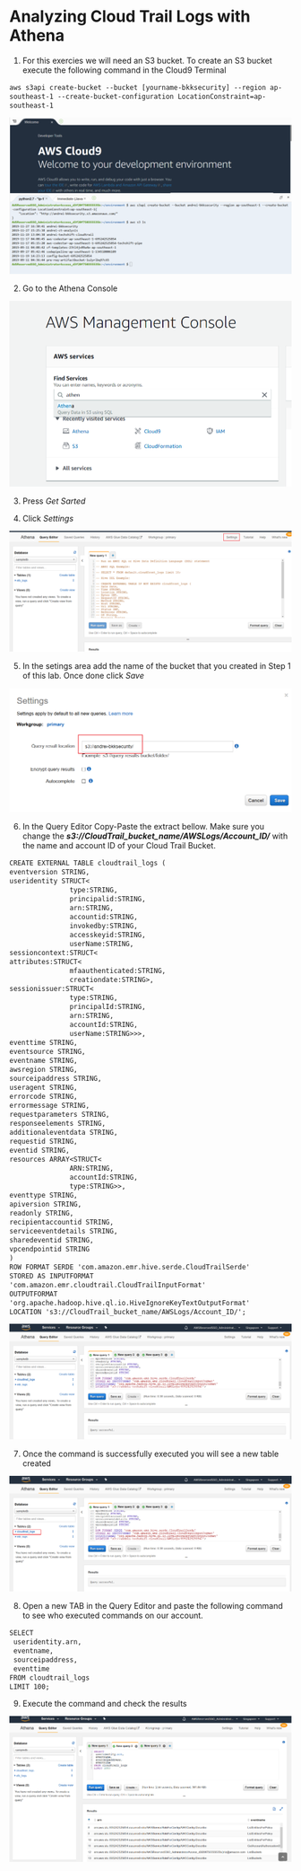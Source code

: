 # Analyzing Cloud Trail Logs with Athena

1. For this exercies we will need an S3 bucket. To create an S3 bucket execute the following command in the Cloud9 Terminal

```
aws s3api create-bucket --bucket [yourname-bkksecurity] --region ap-southeast-1 --create-bucket-configuration LocationConstraint=ap-southeast-1
```
![images](images/s3bucket.png)

2. Go to the Athena Console

![images](images/gotoathena.png)

3. Press *Get Sarted*

4. Click *Settings*

![images](images/settings.png)

5. In the setings area add the name of the bucket that you created in Step 1 of this lab. Once done click *Save*

![images](images/settingbucket.png)

6. In the Query Editor Copy-Paste the extract bellow.
Make sure you change the ___s3://CloudTrail_bucket_name/AWSLogs/Account_ID/___ with the name and account ID of your Cloud Trail Bucket.

```
CREATE EXTERNAL TABLE cloudtrail_logs (
eventversion STRING,
useridentity STRUCT<
               type:STRING,
               principalid:STRING,
               arn:STRING,
               accountid:STRING,
               invokedby:STRING,
               accesskeyid:STRING,
               userName:STRING,
sessioncontext:STRUCT<
attributes:STRUCT<
               mfaauthenticated:STRING,
               creationdate:STRING>,
sessionissuer:STRUCT<
               type:STRING,
               principalId:STRING,
               arn:STRING,
               accountId:STRING,
               userName:STRING>>>,
eventtime STRING,
eventsource STRING,
eventname STRING,
awsregion STRING,
sourceipaddress STRING,
useragent STRING,
errorcode STRING,
errormessage STRING,
requestparameters STRING,
responseelements STRING,
additionaleventdata STRING,
requestid STRING,
eventid STRING,
resources ARRAY<STRUCT<
               ARN:STRING,
               accountId:STRING,
               type:STRING>>,
eventtype STRING,
apiversion STRING,
readonly STRING,
recipientaccountid STRING,
serviceeventdetails STRING,
sharedeventid STRING,
vpcendpointid STRING
)
ROW FORMAT SERDE 'com.amazon.emr.hive.serde.CloudTrailSerde'
STORED AS INPUTFORMAT 'com.amazon.emr.cloudtrail.CloudTrailInputFormat'
OUTPUTFORMAT 'org.apache.hadoop.hive.ql.io.HiveIgnoreKeyTextOutputFormat'
LOCATION 's3://CloudTrail_bucket_name/AWSLogs/Account_ID/';
```
![images](images/query.png)

7. Once the command is successfully executed you will see a new table created

![images](images/table.png)

8. Open a new TAB in the Query Editor and paste the following command to see who executed commands on our account.

```
SELECT
 useridentity.arn,
 eventname,
 sourceipaddress,
 eventtime
FROM cloudtrail_logs
LIMIT 100;
```

9. Execute the command and check the results

![images](images/results.png)
